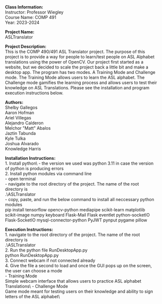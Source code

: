 **Class Information:**\
Instructor: Professor Wiegley\
Course Name: COMP 491\
Year: 2023-2024


**Project Name:**\
    ASLTranslator
    

**Project Description:**\
    This is the COMP 490/491 ASL Translator project. The purpose of this project is to provide a way for people to learn/test people on ASL Alphabet translations 
    using the power of OpenCV. Our project first started as a website, but we decided to scale the project back a little bit and make a desktop app. The program has two modes.
    A Training Mode and Challenge mode. The Training Mode allows users to learn the ASL alphabet. The Challenge mode gamifies the learning process and 
    allows users to test their knowledge on ASL Translations. Please see the installation and program execution instructions below.


**Authors:**\
    Shelby Gallegos\
    Aaron Hofman\
    Ariel Villegas\
    Alejandro Calderon\
    Melchor "Matt" Abalos\
    Jaztin Tabunda\
    Kyle Tulka\
    Joshua Alvarado\
    Knowledge Harris


**Installation Instructions:**\
    1. Install python\ 
        - the version we used was python 3.11 in case the version of python is producing errors\
    2. Install python modules via command line\
        - open terminal\
        - navigate to the root directory of the project. The name of the root directory is\
            .\ASLTranslator\
        - copy, paste, and run the below command to install all neccessary python modules\
             pip install tensorflow opencv-python mediapipe scikit-learn matplotlib scikit-image numpy keyboard Flask-Mail Flask eventlet python-socketIO Flask-SocketIO mysql-connector-python PyJWT pynput pygame pillow


**Execution Instructions:**\
    1. navigate to the root directory of the project. The name of the root directory is\
        .\ASLTranslator \
    2. Run the python file RunDesktopApp.py\
        python RunDesktopApp.py\
    3. Connect webcam if not connected already\
    4. Give the file a second to load and once the GUI pops up on the screen, the user can choose a mode\
        - Training Mode\
            Simple webcam interface that allows users to practice ASL alphabet Translations\ 
        - Challenge Mode\
            Game mode meant for testing users on their knowledge and ability to sign letters of the ASL alphabet\

